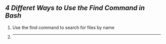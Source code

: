 ***4 Differet Ways to Use the Find Command in Bash***
---
1. Use the find command to search for files by name
2. ---

